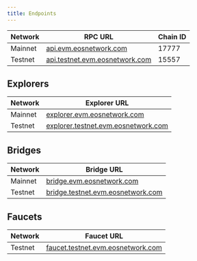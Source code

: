 ```yaml
---
title: Endpoints
---
```


<head><title>Vaulta EVM Endpoints</title></head>

| Network | RPC URL  | Chain ID | 
| --- |--------------------|----------|
| Mainnet | [api.evm.eosnetwork.com](https://api.evm.eosnetwork.com)                 |  17777   | 
| Testnet | [api.testnet.evm.eosnetwork.com](https://api.testnet.evm.eosnetwork.com) | 15557    | 

## Explorers

| Network | Explorer URL  |
| --- |--------------------|
| Mainnet | [explorer.evm.eosnetwork.com](https://explorer.evm.eosnetwork.com)                 |
| Testnet | [explorer.testnet.evm.eosnetwork.com](https://explorer.testnet.evm.eosnetwork.com) |

## Bridges

| Network | Bridge URL  |
| --- |--------------------|
| Mainnet | [bridge.evm.eosnetwork.com](https://bridge.evm.eosnetwork.com)                 |
| Testnet | [bridge.testnet.evm.eosnetwork.com](https://bridge.testnet.evm.eosnetwork.com) |

## Faucets

| Network | Faucet URL  |
| --- |--------------------|
| Testnet | [faucet.testnet.evm.eosnetwork.com](https://faucet.testnet.evm.eosnetwork.com) |



